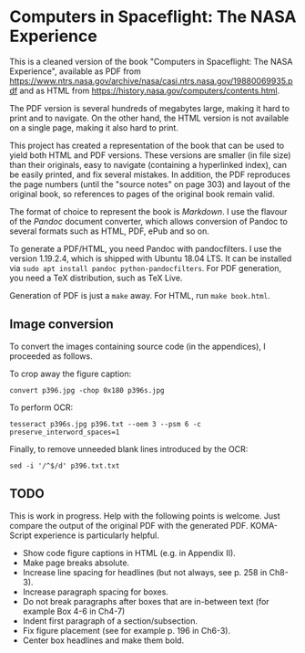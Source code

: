 # Computers in Spaceflight: The NASA Experience

This is a cleaned version of the book
"Computers in Spaceflight: The NASA Experience",
available as PDF from
<https://www.ntrs.nasa.gov/archive/nasa/casi.ntrs.nasa.gov/19880069935.pdf>
and as HTML from
<https://history.nasa.gov/computers/contents.html>.

The PDF version is several hundreds of megabytes large,
making it hard to print and to navigate.
On the other hand, the HTML version is not available on a single page,
making it also hard to print.

This project has created a representation of the book
that can be used to yield both HTML and PDF versions.
These versions are smaller (in file size) than their originals,
easy to navigate (containing a hyperlinked index),
can be easily printed, and
fix several mistakes.
In addition, the PDF reproduces the page numbers
(until the "source notes" on page 303) and layout of the original book,
so references to pages of the original book remain valid.

The format of choice to represent the book is *Markdown*.
I use the flavour of the *Pandoc* document converter,
which allows conversion of Pandoc to several formats such as
HTML, PDF, ePub and so on.

To generate a PDF/HTML, you need Pandoc with pandocfilters.
I use the version 1.19.2.4, which is shipped with Ubuntu 18.04 LTS.
It can be installed via `sudo apt install pandoc python-pandocfilters`.
For PDF generation, you need a TeX distribution, such as TeX Live.

Generation of PDF is just a `make` away.
For HTML, run `make book.html`.


## Image conversion

To convert the images containing source code (in the appendices),
I proceeded as follows.

To crop away the figure caption:

    convert p396.jpg -chop 0x180 p396s.jpg

To perform OCR:

    tesseract p396s.jpg p396.txt --oem 3 --psm 6 -c preserve_interword_spaces=1

Finally, to remove unneeded blank lines introduced by the OCR:

    sed -i '/^$/d' p396.txt.txt


## TODO

This is work in progress. Help with the following points is welcome.
Just compare the output of the original PDF with the generated PDF.
KOMA-Script experience is particularly helpful.

* Show code figure captions in HTML (e.g. in Appendix II).
* Make page breaks absolute.
* Increase line spacing for headlines (but not always, see p. 258 in Ch8-3).
* Increase paragraph spacing for boxes.
* Do not break paragraphs after boxes that are in-between text
  (for example Box 4-6 in Ch4-7)
* Indent first paragraph of a section/subsection.
* Fix figure placement (see for example p. 196 in Ch6-3).
* Center box headlines and make them bold.
